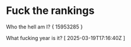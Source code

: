 # Fuck the rankings

Who the hell am I?
{ 15953285 }

What fucking year is it?
[ 2025-03-19T17:16:40Z ]
